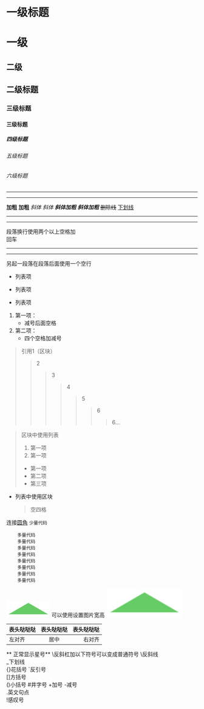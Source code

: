 # 一级标题
一级
==
二级
--
## 二级标题
### 三级标题
#### 三级标题
##### 四级标题
###### 五级标题
###### 六级标题
***
*  *  *
**加粗**
__加粗__
*斜体*
_斜体_
***斜体加粗***
___斜体加粗___
~~删除线~~
<u>下划线</u>
_ _ _
___

段落换行使用两个以上空格加   
回车

---
- - - - 
另起一段落在段落后面使用一个空行

* 列表项
+ 列表项
- 列表项

1. 第一项：
    - 减号后面空格   
2. 第二项：
    - 四个空格加减号   

> 引用1（区块）
>> 2
>>> 3
>>>> 4
>>>>>5
>>>>>>6
>>>>>>>6…

> 区块中使用列表
> 1. 第一项
> 2. 第一项
> + 第一项
> + 第二项
> + 第三项

* 列表中使用区块
    > 空四格

连接[圆角](圆角.html)
` 少量代码 `
``` 
    多量代码
    多量代码
    多量代码
    多量代码
    多量代码
    多量代码
    多量代码
    多量代码
```
![三角形](三角形.jpg)
可以使用<img>设置图片宽高
<img src="三角形.jpg" width="200">

表头哒哒哒|表头哒哒哒|表头哒哒哒|
:------|:------:|-----:
左对齐|居中|右对齐
\*\* 正常显示星号\*\*
\反斜杠加以下符号可以变成普通符号
\反斜线   
_下划线  
{}花括号
`反引号   
[]方括号  
()小括号
\#井字号
+加号
-减号   
.英文句点  
!感叹号